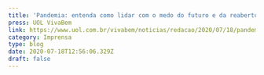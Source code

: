 ```yaml
---
title: 'Pandemia: entenda como lidar com o medo do futuro e da reabertura'
press: UOL VivaBem
link: https://www.uol.com.br/vivabem/noticias/redacao/2020/07/18/pandemia-entenda-como-lidar-com-o-medo-do-futuro-e-da-reabertura.htm
category: Imprensa
type: blog
date: 2020-07-18T12:56:06.329Z
draft: false
---
```

